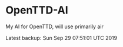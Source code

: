 # OpenTTD-AI
My AI for OpenTTD, will use primarily air

Latest backup: Sun Sep 29 07:51:01 UTC 2019
